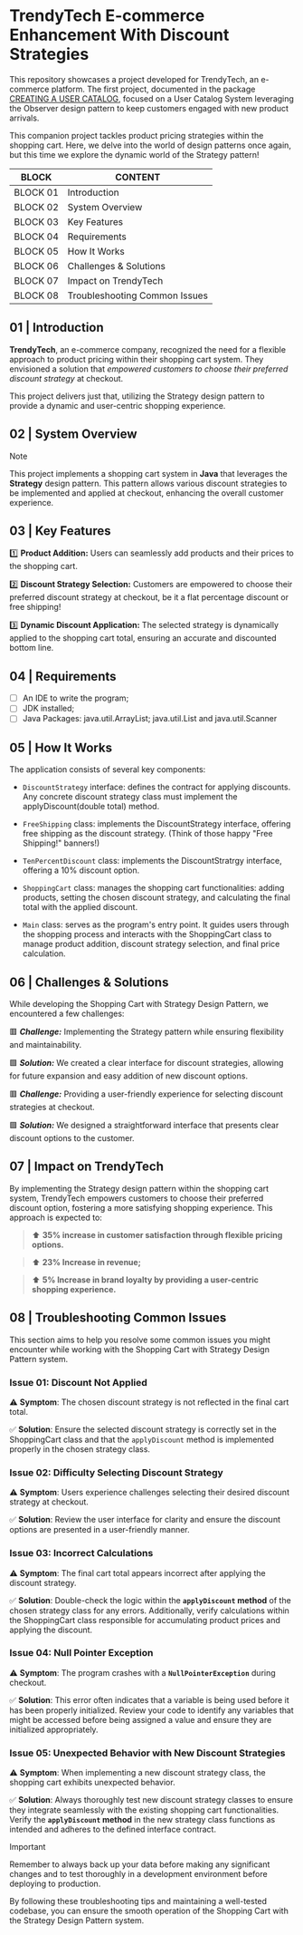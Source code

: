 # TrendyTech E-commerce Enhancement With Discount Strategies

This repository showcases a project developed for TrendyTech, an e-commerce platform. The first project, documented in the package [CREATING A USER CATALOG](src/ecommerce/creatingusercatalog), focused on a User Catalog System leveraging the Observer design pattern to keep customers engaged with new product arrivals.

This companion project tackles product pricing strategies within the shopping cart. Here, we delve into the world of design patterns once again, but this time we explore the dynamic world of the Strategy pattern!


|BLOCK | CONTENT |
|------|---------|
|BLOCK 01 | Introduction |
|BLOCK 02 | System Overview |
|BLOCK 03 | Key Features |
|BLOCK 04 | Requirements |
|BLOCK 05 | How It Works |
|BLOCK 06 | Challenges & Solutions|
|BLOCK 07 | Impact on TrendyTech |
|BLOCK 08 | Troubleshooting Common Issues |

## 01 | Introduction

**TrendyTech**, an e-commerce company, recognized the need for a flexible approach to product pricing within their shopping cart system. They envisioned a solution that *empowered customers to choose their preferred discount strategy* at checkout. 

This project delivers just that, utilizing the Strategy design pattern to provide a dynamic and user-centric shopping experience.

## 02 | System Overview

> [!NOTE]
> This project implements a shopping cart system in **Java** that leverages the **Strategy** design pattern. This pattern allows various discount strategies to be implemented and applied at checkout, enhancing the overall customer experience.

## 03 | Key Features

:one: **Product Addition:** Users can seamlessly add products and their prices to the shopping cart.

:two: **Discount Strategy Selection:** Customers are empowered to choose their preferred discount strategy at checkout, be it a flat percentage discount or free shipping!

:three: **Dynamic Discount Application:** The selected strategy is dynamically applied to the shopping cart total, ensuring an accurate and discounted bottom line.

## 04 | Requirements


- [ ] An IDE to write the program;
- [ ] JDK installed;
- [ ] Java Packages: java.util.ArrayList; java.util.List and java.util.Scanner

## 05 | How It Works

The application consists of several key components:

- ```DiscountStrategy``` interface: defines the contract for applying discounts. Any concrete discount strategy class must implement the applyDiscount(double total) method.
  
- ```FreeShipping``` class: implements the DiscountStrategy interface, offering free shipping as the discount strategy. (Think of those happy "Free Shipping!" banners!)
  
- ```TenPercentDiscount``` class: implements the DiscountStratrgy interface, offering a 10% discount option.
  
- ```ShoppingCart``` class: manages the shopping cart functionalities: adding products, setting the chosen discount strategy, and calculating the final total with the applied discount.

- `Main` class: serves as the program's entry point. It guides users through the shopping process and interacts with the ShoppingCart class to manage product addition, discount strategy selection, and final price calculation.

## 06 | Challenges & Solutions

While developing the Shopping Cart with Strategy Design Pattern, we encountered a few challenges:

:red_square: ***Challenge:*** Implementing the Strategy pattern while ensuring flexibility and maintainability.

:green_square: ***Solution:*** We created a clear interface for discount strategies, allowing for future expansion and easy addition of new discount options.

:red_square: ***Challenge:*** Providing a user-friendly experience for selecting discount strategies at checkout.

:green_square: ***Solution:*** We designed a straightforward interface that presents clear discount options to the customer.

## 07 | Impact on TrendyTech

By implementing the Strategy design pattern within the shopping cart system, TrendyTech empowers customers to choose their preferred discount option, fostering a more satisfying shopping experience. This approach is expected to:

>  :arrow_up: **35% increase in customer satisfaction through flexible pricing options.**

> :arrow_up: **23% Increase in revenue;**

> :arrow_up: **5% Increase in brand loyalty by providing a user-centric shopping experience.**

## 08 | Troubleshooting Common Issues
This section aims to help you resolve some common issues you might encounter while working with the Shopping Cart with Strategy Design Pattern system.

### Issue 01: Discount Not Applied
:warning: **Symptom**:  The chosen discount strategy is not reflected in the final cart total.

:white_check_mark: **Solution**: Ensure the selected discount strategy is correctly set in the ShoppingCart class and that the ```applyDiscount``` method is implemented properly in the chosen strategy class.

### Issue 02: Difficulty Selecting Discount Strategy
:warning: **Symptom**: Users experience challenges selecting their desired discount strategy at checkout.

:white_check_mark: **Solution**: Review the user interface for clarity and ensure the discount options are presented in a user-friendly manner.

### Issue 03: Incorrect Calculations
:warning: **Symptom**: The final cart total appears incorrect after applying the discount strategy.

:white_check_mark: **Solution**:  Double-check the logic within the **```applyDiscount``` method** of the chosen strategy class for any errors. Additionally, verify calculations within the ShoppingCart class responsible for accumulating product prices and applying the discount.

### Issue 04: Null Pointer Exception
:warning: **Symptom**: The program crashes with a **```NullPointerException```** during checkout.

:white_check_mark: **Solution**: This error often indicates that a variable is being used before it has been properly initialized. Review your code to identify any variables that might be accessed before being assigned a value and ensure they are initialized appropriately.

### Issue 05: Unexpected Behavior with New Discount Strategies
:warning: **Symptom**: When implementing a new discount strategy class, the shopping cart exhibits unexpected behavior.

:white_check_mark: **Solution**: Always thoroughly test new discount strategy classes to ensure they integrate seamlessly with the existing shopping cart functionalities. Verify the **```applyDiscount``` method** in the new strategy class functions as intended and adheres to the defined interface contract.

> [!IMPORTANT]
> Remember to always back up your data before making any significant changes and to test thoroughly in a development environment before deploying to production.

By following these troubleshooting tips and maintaining a well-tested codebase, you can ensure the smooth operation of the Shopping Cart with the Strategy Design Pattern system.
